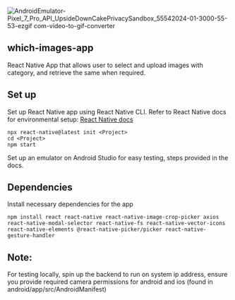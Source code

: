 ![AndroidEmulator-Pixel_7_Pro_API_UpsideDownCakePrivacySandbox_55542024-01-3000-55-53-ezgif com-video-to-gif-converter](https://github.com/Prithvi-Prabhu/which-images-app/assets/149374826/e45417f1-551e-4db2-8211-f31c6b8ca439)

## which-images-app

 React Native App that allows user to select and upload images with category, and retrieve the same when required.

 ## Set up

 Set up React Native app using React Native CLI. Refer to React Native docs for environmental setup: [React Native docs](https://reactnative.dev/docs/environment-setup)

 ```
npx react-native@latest init <Project>
cd <Project>
npm start
```

Set up an emulator on Android Studio for easy testing, steps provided in the docs.

## Dependencies

Install necessary dependencies for the app

```
npm install react react-native react-native-image-crop-picker axios react-native-modal-selector react-native-fs react-native-vector-icons react-native-elements @react-native-picker/picker react-native-gesture-handler
```

## Note:

For testing locally, spin up the backend to run on system ip address, ensure you provide required camera permissions for android and ios (found in android/app/src/AndroidManifest)





